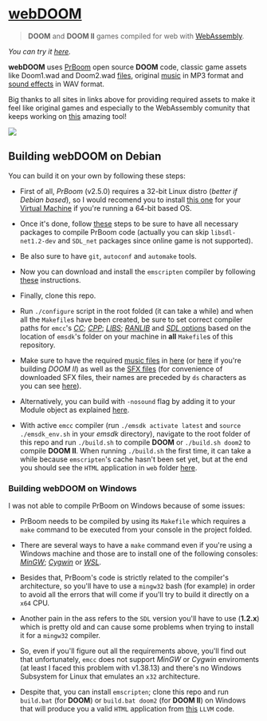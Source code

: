 # [webDOOM](https://ustymukhman.github.io/webDOOM/public/) #

> **DOOM** and **DOOM II** games compiled for web with [WebAssembly](https://webassembly.org/).

_You can try it [here](https://ustymukhman.github.io/webDOOM/public/)._


**webDOOM** uses [PrBoom](http://prboom.sourceforge.net/) open source **DOOM** code, classic game assets like Doom1.wad and Doom2.wad [files](http://www.pc-freak.net/blog/doom-1-doom-2-doom-3-game-wad-files-for-download-playing-doom-on-debian-linux-via-freedoom-open-source-doom-engine/), original [music](http://www.wolfensteingoodies.com/archives/olddoom/music.htm) in MP3 format and [sound effects](https://archive.org/details/dsbossit) in WAV format.

Big thanks to all sites in links above for providing required assets to make it feel like original games and especially to the WebAssembly comunity that keeps working on [this](http://kripken.github.io/emscripten-site/) amazing tool!

![](./public/preview.gif)


## Building webDOOM on Debian ##

You can build it on your own by following these steps:

- First of all, *PrBoom* (v2.5.0) requires a 32-bit Linux distro (*better if Debian based*), so I would recomend you to install [this one](http://releases.ubuntu.com/14.04/) for your [Virtual Machine](https://www.virtualbox.org/) if you're running a 64-bit based OS.

- Once it's done, follow [these](http://prboom.sourceforge.net/linux.html) steps to be sure to have all necessary packages to compile PrBoom code (actually you can skip `libsdl-net1.2-dev` and `SDL_net` packages since online game is not supported).

- Be also sure to have `git`, `autoconf` and `automake` tools.

- Now you can download and install the `emscripten` compiler by following [these](https://kripken.github.io/emscripten-site/docs/getting_started/downloads.html) instructions.

- Finally, clone this repo.

- Run `./configure` script in the root folded (it can take a while) and when all the `Makefile`s have been created, be sure to set correct compiler paths for `emcc`'s [*CC*](https://github.com/UstymUkhman/webDOOM/blob/master/Makefile#L98); [*CPP*](https://github.com/UstymUkhman/webDOOM/blob/master/Makefile#L101); [*LIBS*](https://github.com/UstymUkhman/webDOOM/blob/master/Makefile#L121); [*RANLIB*](https://github.com/UstymUkhman/webDOOM/blob/master/Makefile#L139) and [*SDL* options](https://github.com/UstymUkhman/webDOOM/blob/master/Makefile#L140-L142) based on the location of `emsdk`'s folder on your machine in **all** `Makefile`s of this repository.

- Make sure to have the required [music files](https://github.com/UstymUkhman/webDOOM/blob/master/src/m_misc.c#L725) in [here](https://github.com/UstymUkhman/webDOOM/tree/master/build/doom1/music) (or [here](https://github.com/UstymUkhman/webDOOM/tree/master/build/doom2/music) if you're building *DOOM II*) as well as the [SFX files](https://github.com/UstymUkhman/webDOOM/blob/master/src/sounds.c#L124) (for convenience of downloaded SFX files, their names are preceded by `ds` characters as you can see [here](https://github.com/UstymUkhman/webDOOM/blob/master/src/SDL/i_sound.c#L185)).

- Alternatively, you can build with `-nosound` flag by adding it to your Module object as explained [here](https://kripken.github.io/emscripten-site/docs/api_reference/module.html#creating-the-module-object).

- With active `emcc` compiler (run `./emsdk activate latest` and `source ./emsdk_env.sh` in your *emsdk* directory), navigate to the root folder of this repo and run `./build.sh` to compile **DOOM** or `./build.sh doom2` to compile **DOOM II**. When running `./build.sh` the first time, it can take a while because `emscripten`'s cache hasn't been set yet, but at the end you should see the `HTML` application in `web` folder [here](https://github.com/UstymUkhman/webDOOM/tree/master/build).


### Building webDOOM on Windows ###

I was not able to compile PrBoom on Windows because of some issues:

- PrBoom needs to be compiled by using its `Makefile` which requires a `make` command to be executed from your console in the project folded.

- There are several ways to have a `make` command even if you're using a Windows machine and those are to install one of the following consoles: [*MinGW*](http://www.mingw.org/wiki/Getting_Started); [*Cygwin*](https://www.cygwin.com/) or [*WSL*](https://docs.microsoft.com/en-us/windows/wsl/install-win10).

- Besides that, PrBoom's code is strictly related to the compiler's architecture, so you'll have to use a `mingw32` bash (for example) in order to avoid all the errors that will come if you'll try to build it directly on a `x64` CPU.

- Another pain in the ass refers to the `SDL` version you'll have to use (**1.2.x**) which is pretty old and can cause some problems when trying to install it for a `mingw32` compiler.

- So, even if you'll figure out all the requirements above, you'll find out that unfortunately, `emcc` does not support *MinGW* or *Cygwin* enviroments (at least I faced this problem with v1.38.13) and there's no Windows Subsystem for Linux that emulates an `x32` architecture.

- Despite that, you can install `emscripten`; clone this repo and run `build.bat` (for **DOOM**) or `build.bat doom2` (for **DOOM II**) on Windows that will produce you a valid `HTML` application from [this](https://github.com/UstymUkhman/webDOOM/blob/master/build/final.bc) `LLVM` code.
